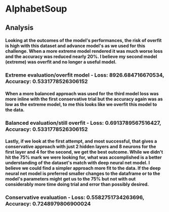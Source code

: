 # AlphabetSoup

## Analysis

#### Looking at the outcomes of the model's performances, the risk of overfit is high with this dataset and advance model's as we used for this challenge. When a more extreme model rendered it was much worse loss and the accuracy was reduced nearly 20%. I believe my second model (extreme) was overfit and no longer a useful model.
### Extreme evaluation/overfit model - Loss: 8926.684716670534, Accuracy: 0.5331778526306152


#### When a more balanced approach was used for the third model loss was more inline with the first conservative trial but the accuracy again was as low as the extreme model, to me this looks like we overfit this model to the data. 
### Balanced evaluation/still overfit - Loss: 0.6913789567516427, Accuracy: 0.5331778526306152

#### Lastly, if we look at the first attempt, and most successful, that gives a conservative approach with just 2 hidden layers and 8 neurons for the first layer and 4 for the second, we get the best outcome. While we didn't hit the 75% mark we were looking for, what was accomplished is a better understanding of the dataset's match with deep neural net model. I believe we could find a simpler approach more fit to the data. If the deep neural net model is preferred smaller changes to the dataframe or to the model's parameters might get us to the 75% but not with out considerably more time doing trial and error than possibly desired. 
### Conservative evaluation - Loss: 0.5582751734263696, Accuracy: 0.7248979806900024
